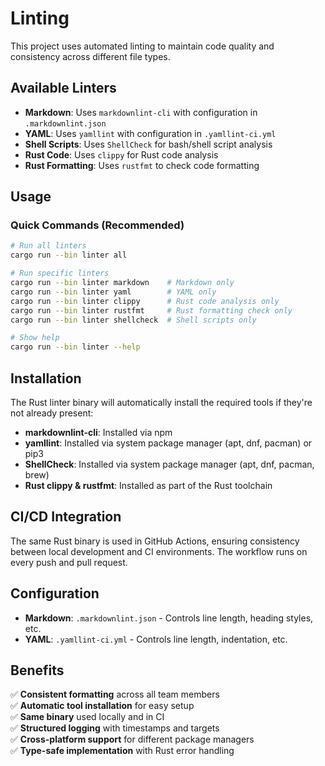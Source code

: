 # Linting

This project uses automated linting to maintain code quality and consistency across different file types.

## Available Linters

- **Markdown**: Uses `markdownlint-cli` with configuration in `.markdownlint.json`
- **YAML**: Uses `yamllint` with configuration in `.yamllint-ci.yml`
- **Shell Scripts**: Uses `ShellCheck` for bash/shell script analysis
- **Rust Code**: Uses `clippy` for Rust code analysis
- **Rust Formatting**: Uses `rustfmt` to check code formatting

## Usage

### Quick Commands (Recommended)

```bash
# Run all linters
cargo run --bin linter all

# Run specific linters
cargo run --bin linter markdown    # Markdown only
cargo run --bin linter yaml        # YAML only
cargo run --bin linter clippy      # Rust code analysis only
cargo run --bin linter rustfmt     # Rust formatting check only
cargo run --bin linter shellcheck  # Shell scripts only

# Show help
cargo run --bin linter --help
```

## Installation

The Rust linter binary will automatically install the required tools if they're not already present:

- **markdownlint-cli**: Installed via npm
- **yamllint**: Installed via system package manager (apt, dnf, pacman) or pip3
- **ShellCheck**: Installed via system package manager (apt, dnf, pacman, brew)
- **Rust clippy & rustfmt**: Installed as part of the Rust toolchain

## CI/CD Integration

The same Rust binary is used in GitHub Actions, ensuring consistency between local development
and CI environments. The workflow runs on every push and pull request.

## Configuration

- **Markdown**: `.markdownlint.json` - Controls line length, heading styles, etc.
- **YAML**: `.yamllint-ci.yml` - Controls line length, indentation, etc.

## Benefits

✅ **Consistent formatting** across all team members  
✅ **Automatic tool installation** for easy setup  
✅ **Same binary** used locally and in CI  
✅ **Structured logging** with timestamps and targets  
✅ **Cross-platform support** for different package managers  
✅ **Type-safe implementation** with Rust error handling
